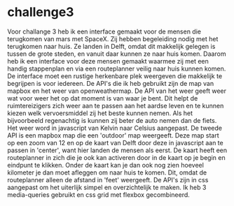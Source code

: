 # challenge3

Voor challange 3 heb ik een interface gemaakt voor de mensen die terugkomen van mars met SpaceX. Zij hebben begeleiding nodig met het terugkomen naar huis. Ze landen in Delft, omdat dit makkelijk gelegen is tussen de grote steden, en vanuit daar kunnen ze naar huis komen. Daarom heb ik een interface voor deze mensen gemaakt waarmee zij met een handig stappenplan en via een routeplanner veilig naar huis kunnen komen. De interface moet een rustige herkenbare plek weergeven die makkelijk te begrijpen is voor iedereen.
De API's die ik heb gebruikt zijn de map van mapbox en het weer van openweathermap. De API van het weer geeft weer wat voor weer het op dat moment is van waar je bent. Dit helpt de ruimtereizigers zich weer aan te passen aan het aardse leven en te kunnen kiezen welk vervoersmiddel zij het beste kunnen nemen. Als het bijvoorbeeld regenachtig is kunnen zij beter de auto nemen dan de fiets. Het weer word in javascript van Kelvin naar Celsius aangepast. De tweede API is een mapbox map die een 'outdoor' map weergeeft. Deze map start op een zoom van 12 en op de kaart van Delft door deze in javascript aan te passen in 'center', want hier landen de mensen als eerst. De kaart heeft een routeplanner in zich die je ook kan activeren door in de kaart op je begin en eindpunt te klikken. Onder de kaart kan je dan ook nog zien hoeveel kilometer je dan moet afleggen om naar huis te komen. Dit, omdat de routeplanner alleen de afstand in 'feet' weergeeft. 
De API's zijn in css aangepast om het uiterlijk simpel en overzichtelijk te maken. Ik heb 3 media-queries gebruikt en css grid met flexbox gecombineerd.

